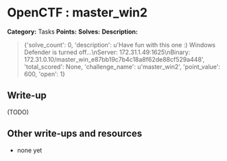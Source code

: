 # OpenCTF : master_win2

**Category:** Tasks
**Points:** 
**Solves:** 
**Description:**

> {'solve_count': 0, 'description': u'Have fun with this one :) Windows Defender is turned off...\nServer: 172.31.1.49:1625\nBinary: 172.31.0.10/master_win_e87bb19c7b4c18a8f62de88cf529a448', 'total_scored': None, 'challenge_name': u'master_win2', 'point_value': 600, 'open': 1}

## Write-up

(TODO)

## Other write-ups and resources

* none yet
